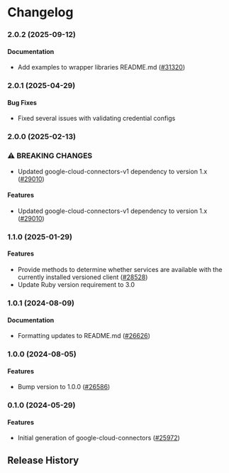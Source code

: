 # Changelog

### 2.0.2 (2025-09-12)

#### Documentation

* Add examples to wrapper libraries README.md ([#31320](https://github.com/googleapis/google-cloud-ruby/issues/31320)) 

### 2.0.1 (2025-04-29)

#### Bug Fixes

* Fixed several issues with validating credential configs 

### 2.0.0 (2025-02-13)

### ⚠ BREAKING CHANGES

* Updated google-cloud-connectors-v1 dependency to version 1.x ([#29010](https://github.com/googleapis/google-cloud-ruby/issues/29010))

#### Features

* Updated google-cloud-connectors-v1 dependency to version 1.x ([#29010](https://github.com/googleapis/google-cloud-ruby/issues/29010)) 

### 1.1.0 (2025-01-29)

#### Features

* Provide methods to determine whether services are available with the currently installed versioned client ([#28528](https://github.com/googleapis/google-cloud-ruby/issues/28528)) 
* Update Ruby version requirement to 3.0 

### 1.0.1 (2024-08-09)

#### Documentation

* Formatting updates to README.md ([#26626](https://github.com/googleapis/google-cloud-ruby/issues/26626)) 

### 1.0.0 (2024-08-05)

#### Features

* Bump version to 1.0.0 ([#26586](https://github.com/googleapis/google-cloud-ruby/issues/26586)) 

### 0.1.0 (2024-05-29)

#### Features

* Initial generation of google-cloud-connectors ([#25972](https://github.com/googleapis/google-cloud-ruby/issues/25972)) 

## Release History
